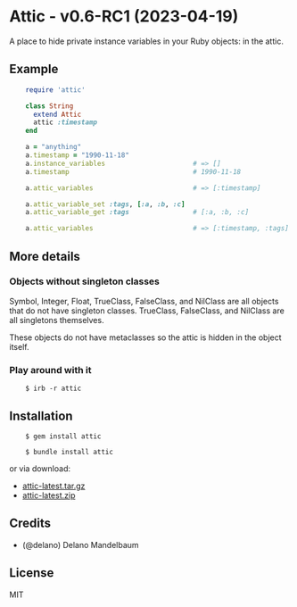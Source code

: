 # Attic - v0.6-RC1 (2023-04-19)

A place to hide private instance variables in your Ruby objects: in the attic.


## Example

```ruby
    require 'attic'

    class String
      extend Attic
      attic :timestamp
    end

    a = "anything"
    a.timestamp = "1990-11-18"
    a.instance_variables                      # => []
    a.timestamp                               # 1990-11-18

    a.attic_variables                         # => [:timestamp]

    a.attic_variable_set :tags, [:a, :b, :c]
    a.attic_variable_get :tags                # [:a, :b, :c]

    a.attic_variables                         # => [:timestamp, :tags]
```

## More details

### Objects without singleton classes

Symbol, Integer, Float, TrueClass, FalseClass, and NilClass are all objects that do not have singleton classes. TrueClass, FalseClass, and NilClass are all singletons themselves.

These objects do not have metaclasses so the attic is hidden in the object itself.

### Play around with it

```shell
    $ irb -r attic
```

## Installation

```shell
    $ gem install attic
```

```shell
    $ bundle install attic
```

or via download:
* [attic-latest.tar.gz](https://github.com/delano/attic/tarball/latest)
* [attic-latest.zip](https://github.com/delano/attic/zipball/latest)


## Credits

* (@delano) Delano Mandelbaum


## License

MIT
